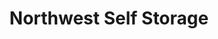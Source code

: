 ---
title: "Northwest Self Storage"
url: /vancouver/northwest-self-storage-northeast-78th-street/
shop: Mieten
---